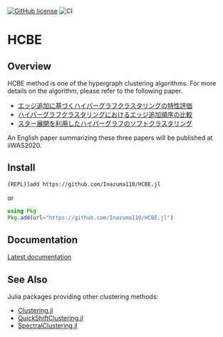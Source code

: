 [![GitHub license](https://img.shields.io/github/license/Inazuma110/HCBE.jl)](https://github.com/Inazuma110/HCBE.jl/blob/master/LICENSE)
![CI](https://github.com/Inazuma110/HCBE.jl/workflows/CI/badge.svg)

# HCBE

## Overview
HCBE method is one of the hypergraph clustering algorithms.
For more details on the algorithm, please refer to the following paper.

- [エッジ追加に基づくハイパーグラフクラスタリングの特性評価](https://www.jstage.jst.go.jp/article/pjsai/JSAI2020/0/JSAI2020_2P5GS305/_article/-char/ja/)
- [ハイパーグラフクラスタリングにおけるエッジ追加順序の比較](https://www.ipsj.or.jp/event/fit/fit2020/FIT2020_program/data/html/abstract/D-004.html)
- [スター展開を利用したハイパーグラフのソフトクラスタリング](https://jsai.ixsq.nii.ac.jp/ej/index.php?active_action=repository_view_main_item_snippet&page_id=13&block_id=23&pn=1&count=20&order=16&lang=japanese&creator=ito%20shuta)

An English paper summarizing these three papers will be published at iiWAS2020.

## Install
```sh
(REPL)]add https://github.com/Inazuma110/HCBE.jl
```
or
```jl
using Pkg
Pkg.add(url="https://github.com/Inazuma110/HCBE.jl")
```

## Documentation
[Latest documentation](https://inazuma110.github.io/HCBE.jl/dev/)

## See Also
Julia packages providing other clustering methods:

- [Clustering.jl](https://github.com/JuliaStats/Clustering.jl)
- [QuickShiftClustering.jl](https://github.com/rened/QuickShiftClustering.jl)
- [SpectralClustering.jl](https://github.com/lucianolorenti/SpectralClustering.jl)
